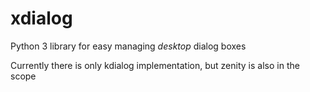 # xdialog
Python 3 library for easy managing _desktop_ dialog boxes

Currently there is only kdialog implementation, but zenity is also in the scope
